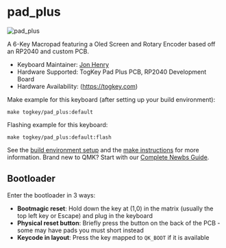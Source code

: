 # pad_plus

![pad_plus](https://i.imgur.com/9g3gNMZ.jpeg)

A 6-Key Macropad featuring a Oled Screen and Rotary Encoder based off an RP2040 and custom PCB.

* Keyboard Maintainer: [Jon Henry](https://github.com/togkey86)
* Hardware Supported: TogKey Pad Plus PCB, RP2040 Development Board
* Hardware Availability: (https://togkey.com)

Make example for this keyboard (after setting up your build environment):

    make togkey/pad_plus:default

Flashing example for this keyboard:

    make togkey/pad_plus:default:flash

See the [build environment setup](https://docs.qmk.fm/#/getting_started_build_tools) and the [make instructions](https://docs.qmk.fm/#/getting_started_make_guide) for more information. Brand new to QMK? Start with our [Complete Newbs Guide](https://docs.qmk.fm/#/newbs).

## Bootloader

Enter the bootloader in 3 ways:

* **Bootmagic reset**: Hold down the key at (1,0) in the matrix (usually the top left key or Escape) and plug in the keyboard
* **Physical reset button**: Briefly press the button on the back of the PCB - some may have pads you must short instead
* **Keycode in layout**: Press the key mapped to `QK_BOOT` if it is available
